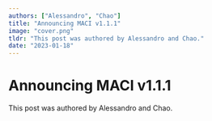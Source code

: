 ```yaml
---
authors: ["Alessandro", "Chao"]
title: "Announcing MACI v1.1.1"
image: "cover.png"
tldr: "This post was authored by Alessandro and Chao."
date: "2023-01-18"
---
```


# Announcing MACI v1.1.1

This post was authored by Alessandro and Chao.

